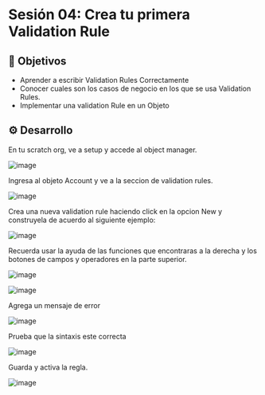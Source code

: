 
# Sesión 04: Crea tu primera Validation Rule

## :dart: Objetivos

- Aprender a escribir Validation Rules Correctamente
- Conocer cuales son los casos de negocio en los que se usa Validation Rules.
- Implementar una validation Rule en un Objeto

## ⚙ Desarrollo

En tu scratch org, ve a setup y accede al object manager.

![image](https://user-images.githubusercontent.com/523243/144159607-f574745d-0eb7-49a0-98dc-c030576b488b.png)

Ingresa al objeto Account y ve a la seccion de validation rules.

![image](https://user-images.githubusercontent.com/523243/144159695-822d7051-a77e-4b57-b78e-d24e99bbbab6.png)

Crea una nueva validation rule haciendo click en la opcion New y construyela de acuerdo al siguiente ejemplo:

![image](https://user-images.githubusercontent.com/523243/144160135-dd0f1309-04d5-40d9-b2ca-3296b33f6cb3.png)

Recuerda usar la ayuda de las funciones que encontraras a la derecha y los botones de campos y operadores en la parte superior.

![image](https://user-images.githubusercontent.com/523243/144160219-8c486c7c-d18d-49e7-9c95-26e4e6502445.png)

![image](https://user-images.githubusercontent.com/523243/144160276-fcdbe2c2-e6b7-4e2a-b7db-ee2d7d5f2602.png)

Agrega un mensaje de error

![image](https://user-images.githubusercontent.com/523243/144160341-dca62caa-7f2c-4116-9bde-d5b5c19698d4.png)

Prueba que la sintaxis este correcta

![image](https://user-images.githubusercontent.com/523243/144160394-41e2aa6f-91b9-4cd2-a15c-207f565dbd14.png)

Guarda y activa la regla.

![image](https://user-images.githubusercontent.com/523243/144160451-4fc713b6-31a9-493d-9d10-e4ea0d30371f.png)









